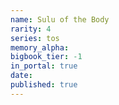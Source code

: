 ```yaml
---
name: Sulu of the Body
rarity: 4
series: tos
memory_alpha:
bigbook_tier: -1
in_portal: true
date:
published: true
---
```



